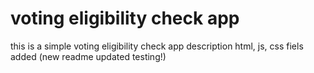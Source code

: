 # voting eligibility check app
 this is a simple voting eligibility check app description
html, js, css fiels added
(new readme updated testing!)